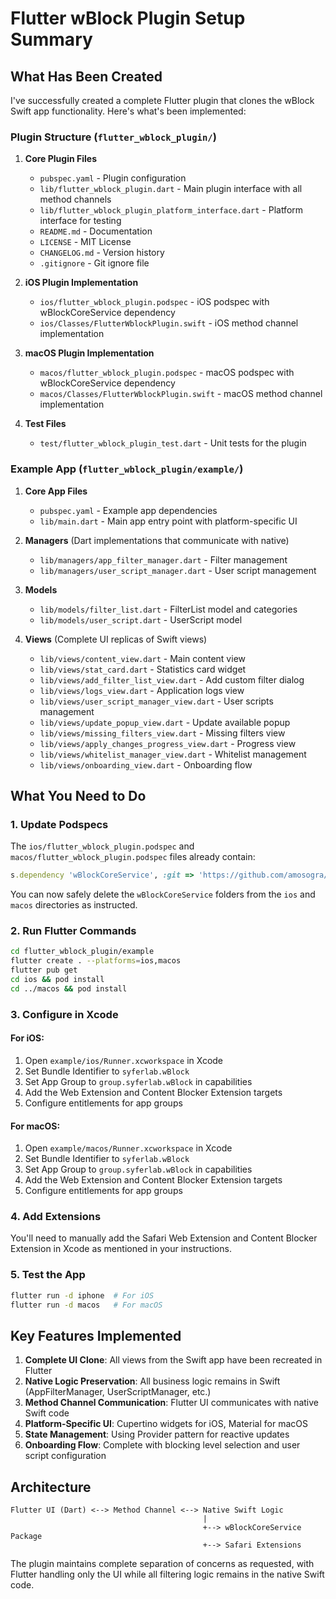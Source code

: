 # Flutter wBlock Plugin Setup Summary

## What Has Been Created

I've successfully created a complete Flutter plugin that clones the wBlock Swift app functionality. Here's what's been implemented:

### Plugin Structure (`flutter_wblock_plugin/`)

1. **Core Plugin Files**
   - `pubspec.yaml` - Plugin configuration
   - `lib/flutter_wblock_plugin.dart` - Main plugin interface with all method channels
   - `lib/flutter_wblock_plugin_platform_interface.dart` - Platform interface for testing
   - `README.md` - Documentation
   - `LICENSE` - MIT License
   - `CHANGELOG.md` - Version history
   - `.gitignore` - Git ignore file

2. **iOS Plugin Implementation**
   - `ios/flutter_wblock_plugin.podspec` - iOS podspec with wBlockCoreService dependency
   - `ios/Classes/FlutterWblockPlugin.swift` - iOS method channel implementation

3. **macOS Plugin Implementation**
   - `macos/flutter_wblock_plugin.podspec` - macOS podspec with wBlockCoreService dependency
   - `macos/Classes/FlutterWblockPlugin.swift` - macOS method channel implementation

4. **Test Files**
   - `test/flutter_wblock_plugin_test.dart` - Unit tests for the plugin

### Example App (`flutter_wblock_plugin/example/`)

1. **Core App Files**
   - `pubspec.yaml` - Example app dependencies
   - `lib/main.dart` - Main app entry point with platform-specific UI

2. **Managers** (Dart implementations that communicate with native)
   - `lib/managers/app_filter_manager.dart` - Filter management
   - `lib/managers/user_script_manager.dart` - User script management

3. **Models**
   - `lib/models/filter_list.dart` - FilterList model and categories
   - `lib/models/user_script.dart` - UserScript model

4. **Views** (Complete UI replicas of Swift views)
   - `lib/views/content_view.dart` - Main content view
   - `lib/views/stat_card.dart` - Statistics card widget
   - `lib/views/add_filter_list_view.dart` - Add custom filter dialog
   - `lib/views/logs_view.dart` - Application logs view
   - `lib/views/user_script_manager_view.dart` - User scripts management
   - `lib/views/update_popup_view.dart` - Update available popup
   - `lib/views/missing_filters_view.dart` - Missing filters view
   - `lib/views/apply_changes_progress_view.dart` - Progress view
   - `lib/views/whitelist_manager_view.dart` - Whitelist management
   - `lib/views/onboarding_view.dart` - Onboarding flow

## What You Need to Do

### 1. Update Podspecs
The `ios/flutter_wblock_plugin.podspec` and `macos/flutter_wblock_plugin.podspec` files already contain:
```ruby
s.dependency 'wBlockCoreService', :git => 'https://github.com/amosogra/wBlockCoreService_Package.git', :tag => '1.0.0'
```

You can now safely delete the `wBlockCoreService` folders from the `ios` and `macos` directories as instructed.

### 2. Run Flutter Commands
```bash
cd flutter_wblock_plugin/example
flutter create . --platforms=ios,macos
flutter pub get
cd ios && pod install
cd ../macos && pod install
```

### 3. Configure in Xcode

#### For iOS:
1. Open `example/ios/Runner.xcworkspace` in Xcode
2. Set Bundle Identifier to `syferlab.wBlock`
3. Set App Group to `group.syferlab.wBlock` in capabilities
4. Add the Web Extension and Content Blocker Extension targets
5. Configure entitlements for app groups

#### For macOS:
1. Open `example/macos/Runner.xcworkspace` in Xcode
2. Set Bundle Identifier to `syferlab.wBlock`
3. Set App Group to `group.syferlab.wBlock` in capabilities
4. Add the Web Extension and Content Blocker Extension targets
5. Configure entitlements for app groups

### 4. Add Extensions
You'll need to manually add the Safari Web Extension and Content Blocker Extension in Xcode as mentioned in your instructions.

### 5. Test the App
```bash
flutter run -d iphone  # For iOS
flutter run -d macos   # For macOS
```

## Key Features Implemented

1. **Complete UI Clone**: All views from the Swift app have been recreated in Flutter
2. **Native Logic Preservation**: All business logic remains in Swift (AppFilterManager, UserScriptManager, etc.)
3. **Method Channel Communication**: Flutter UI communicates with native Swift code
4. **Platform-Specific UI**: Cupertino widgets for iOS, Material for macOS
5. **State Management**: Using Provider pattern for reactive updates
6. **Onboarding Flow**: Complete with blocking level selection and user script configuration

## Architecture

```
Flutter UI (Dart) <--> Method Channel <--> Native Swift Logic
                                           |
                                           +--> wBlockCoreService Package
                                           +--> Safari Extensions
```

The plugin maintains complete separation of concerns as requested, with Flutter handling only the UI while all filtering logic remains in the native Swift code.
